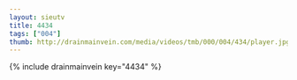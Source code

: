 ```yaml
--- 
layout: sieutv
title: 4434
tags: ["004"]
thumb: http://drainmainvein.com/media/videos/tmb/000/004/434/player.jpg
---
```

{% include drainmainvein key="4434" %} 
